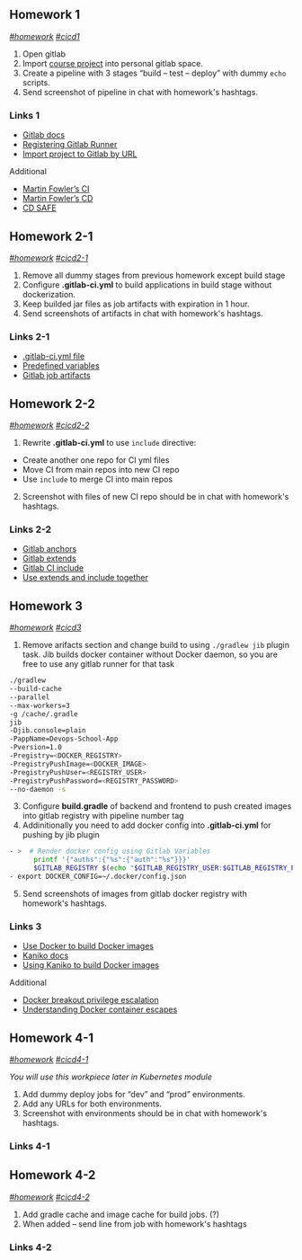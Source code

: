 ## Homework 1
*[#homework]() [#cicd1]()*
1. Open gitlab
2. Import [course project](https://github.com/tdevopsschool/course-project/tree/main) into personal gitlab space.
3. Create a pipeline with 3 stages “build – test – deploy” with dummy `echo` scripts.
4. Send screenshot of pipeline in chat with homework's hashtags.

### Links 1
- [Gitlab docs](https://docs.gitlab.com)
- [Registering Gitlab Runner](https://docs.gitlab.com/runner/register/index.html)
- [Import project to Gitlab by URL](https://docs.gitlab.com/ee/user/project/import/repo_by_url.html)

Additional
- [Martin Fowler’s CI](https://martinfowler.com/articles/continuousIntegration.html)
- [Martin Fowler’s CD](https://martinfowler.com/bliki/ContinuousDelivery.html)
- [CD SAFE](https://v46.scaledagileframework.com/continuous-delivery-pipeline)

## Homework 2-1
*[#homework]() [#cicd2-1]()*
1. Remove all dummy stages from previous homework except build stage
2. Configure **.gitlab-ci.yml** to build applications in build stage without dockerization.
3. Keep builded jar files as job artifacts with expiration in 1 hour.
4. Send screenshots of artifacts in chat with homework's hashtags.

### Links 2-1
- [.gitlab-ci.yml file](https://docs.gitlab.com/ee/ci/yaml/gitlab_ci_yaml.html)
- [Predefined variables](https://docs.gitlab.com/ee/ci/variables/predefined_variables.html)
- [Gitlab job artifacts](https://docs.gitlab.com/ee/ci/pipelines/job_artifacts.html)

## Homework 2-2
*[#homework]() [#cicd2-2]()*
1. Rewrite **.gitlab-ci.yml** to use `include` directive:
- Create another one repo for CI yml files
- Move CI from main repos into new CI repo
- Use `include` to merge CI into main repos
2. Screenshot with files of new CI repo should be in chat with homework's hashtags.

### Links 2-2
- [Gitlab anchors](https://docs.gitlab.com/ee/ci/yaml/yaml_optimization.html#anchors)
- [Gitlab extends](https://docs.gitlab.com/ee/ci/yaml/yaml_optimization.html#use-extends-to-reuse-configuration-sections)
- [Gitlab CI include](https://docs.gitlab.com/ee/ci/yaml/includes.html)
- [Use extends and include together](https://docs.gitlab.com/ee/ci/yaml/yaml_optimization.html#use-extends-and-include-together)

## Homework 3
*[#homework]() [#cicd3]()*
1. Remove arifacts section and change build to using `./gradlew jib` plugin task. Jib builds docker container without Docker daemon, so you are free to use any gitlab runner for that task
```bash
./gradlew 
--build-cache 
--parallel 
--max-workers=3 
-g /cache/.gradle 
jib 
-Djib.console=plain 
-PappName=Devops-School-App 
-Pversion=1.0
-Pregistry=<DOCKER_REGISTRY>
-PregistryPushImage=<DOCKER_IMAGE>
-PregistryPushUser=<REGISTRY_USER>
-PregistryPushPassword=<REGISTRY_PASSWORD>
--no-daemon -s
```
3. Configure **build.gradle** of backend and frontend to push created images into gitlab registry with pipeline number tag
4. Addinitionally you need to add docker config into **.gitlab-ci.yml** for pushing by jib plugin
```bash
- >  # Render docker config using Gitlab Variables
      printf '{"auths":{"%s":{"auth":"%s"}}}'
      $GITLAB_REGISTRY $(echo "$GITLAB_REGISTRY_USER:$GITLAB_REGISTRY_PASSWORD" | tr -d '\n' | base64 -i -w 0) > ~/.docker/config.json
- export DOCKER_CONFIG=~/.docker/config.json
```
5. Send screenshots of images from gitlab docker registry with homework's hashtags.

### Links 3
- [Use Docker to build Docker images](https://docs.gitlab.com/ee/ci/docker/using_docker_build.html)
- [Kaniko docs](https://github.com/GoogleContainerTools/kaniko)
- [Using Kaniko to build Docker images](https://docs.gitlab.com/ee/ci/docker/using_kaniko.html)

Additional
- [Docker breakout privilege escalation](https://book.hacktricks.xyz/linux-hardening/privilege-escalation/docker-breakout/docker-breakout-privilege-escalation)
- [Understanding Docker container escapes](https://blog.trailofbits.com/2019/07/19/understanding-docker-container-escapes)

## Homework 4-1
*[#homework]() [#cicd4-1]()*

*You will use this workpiece later in Kubernetes module*
1. Add dummy deploy jobs for “dev” and “prod” environments.
3. Add any URLs for both environments.
4. Screenshot with environments should be in chat with homework's hashtags.

### Links 4-1

## Homework 4-2
*[#homework]() [#cicd4-2]()*
1. Add gradle cache and image cache for build jobs. (?)
2. When added – send line from job with homework's hashtags

### Links 4-2
